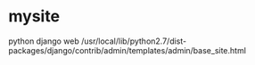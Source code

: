mysite
======

python django web
/usr/local/lib/python2.7/dist-packages/django/contrib/admin/templates/admin/base_site.html
